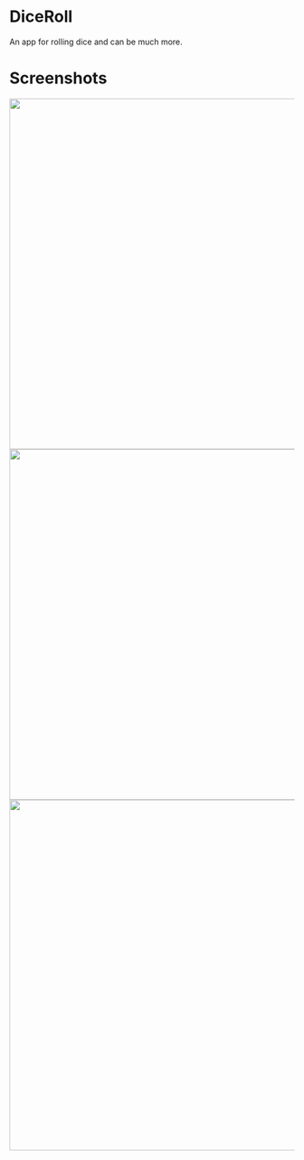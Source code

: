 # DiceRoll
An app for rolling dice and can be much more.

# Screenshots

</p>
<p float="left">
  <img src="https://user-images.githubusercontent.com/57259880/163837206-606bde76-6e42-47fe-bbea-dc5c86a98317.png" width="auto" height="620"/>
  <img src="https://user-images.githubusercontent.com/57259880/163837386-69a47da6-863a-4b2e-83eb-7a316f532871.png" width="auto" height="620"/>
  <img src="https://user-images.githubusercontent.com/57259880/163837438-ce770b43-5cd1-418f-90b8-7e63054e51db.png" width="auto" height="620"/> 
  
</p>


